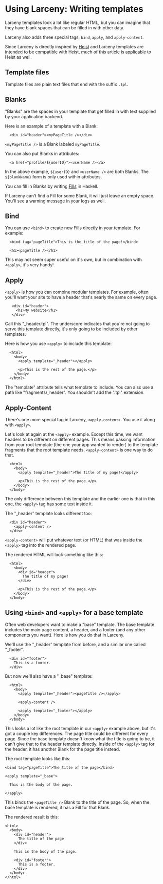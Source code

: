# Using Larceny: Writing templates

Larceny templates look a lot like regular HTML, but you can imagine
that they have blank spaces that can be filled in with other
data.

Larceny also adds three special tags, `bind`, `apply`, and
`apply-content`.

Since Larceny is directly inspired by [Heist](https://hackage.haskell.org/package/heist) and Larceny
templates are intended to be compatible with Heist, much of this
article is applicable to Heist as well.

## Template files

Template files are plain text files that end with the suffix `.tpl`.

## Blanks

"Blanks" are the spaces in your template that get filled in with text supplied
by your application backend.

Here is an example of a template with a Blank:

```
  <div id="header"><myPageTitle /></div>
```

`<myPageTitle />` is a Blank labeled `myPageTitle`.

You can also put Blanks in attributes:

```
  <a href="profile/${userID}"><userName /></a>
```

In the above example, `${userID}` and `<userName />` are both Blanks. The
`${blankName}` form is only used within attributes.

You can fill in Blanks by writing [Fills](fills) in Haskell.

If Larceny can't find a Fill for some Blank, it will just leave an empty space.
You'll see a warning message in your logs as well.

## Bind

You can use `<bind>` to create new Fills directly in your
template. For example:

```
  <bind tag="pageTitle">This is the title of the page!</bind>

  <h1><pageTitle /></h1>
```

This may not seem super useful on it's own, but in combination with
`<apply>`, it's very handy!

## Apply

`<apply>` is how you can combine modular templates. For example, often
you'll want your site to have a header that's nearly the same on every
page.

```
   <div id="header">
     <h1>My website</h1>
   </div>
```

Call this "_header.tpl". The underscore indicates that you're not
going to serve this template directly, it's only going to be included
by other templates.

Here is how you use `<apply>` to include this template:

```
  <html>
    <body>
      <apply template="_header"></apply>

      <p>This is the rest of the page.</p>
    </body>
  </html>
```

The "template" attribute tells what template to include. You can also
use a path like "fragments/_header". You shouldn't add the ".tpl"
extension.

## Apply-Content

There's one more special tag in Larceny, `<apply-content>`. You use it
along with `<apply>`.

Let's look at again at the `<apply>` example. Except this time, we
want headers to be different on different pages. This means passing
information from your root template (the one your app wanted to
render) to the template fragments that the root template needs.
`<apply-content>` is one way to do that.

```
  <html>
    <body>
      <apply template="_header">The title of my page!</apply>

      <p>This is the rest of the page.</p>
    </body>
  </body>
```

The only difference between this template and the earlier one is that
in this one, the `<apply>` tag has some text inside it.

The "\_header" template looks different too:

```
  <div id="header">
    <apply-content />
  </div>
```

`<apply-content>` will put whatever text (or HTML) that was inside
the `<apply>` tag into the rendered page.

The rendered HTML will look something like this:

```
  <html>
    <body>
      <div id="header">
        The title of my page!
      </div>

      <p>This is the rest of the page.</p>
    </body>
  </body>
```

## Using `<bind>` and `<apply>` for a base template

Often web developers want to make a "base" template. The base template
includes the main page content, a header, and a footer (and any other
components you want). Here is how you do that in Larceny.

We'll use the "\_header" template from before, and a similar one called
"\_footer".

```
  <div id="footer">
    This is a footer.
  </div>
```


But now we'll also have a "\_base" template:

```
  <html>
    <body>
      <apply template="_header"><pageTitle /></apply>

      <apply-content />

      <apply template="_footer"></apply>
    </body>
  </body>
```

This looks a lot like the root template in our `<apply>` example
above, but it's got a couple key differences. The page title could be
different for every page. Since the base template doesn't know what
the title is going to be, it can't give that to the header template
directly. Inside of the `<apply>` tag for the header, it has another
Blank for the page title instead.

The root template looks like this:

```
<bind tag="pageTitle">The title of the page</bind>

<apply template="_base">

  This is the body of the page.

</apply>
```

This binds the `<pageTitle />` Blank to the title of the page. So,
when the base template is rendered, it has a Fill for that Blank.

The rendered result is this:

```
<html>
  <body>
    <div id="header">
      The title of the page
    </div>

    This is the body of the page.

    <div id="footer">
      This is a footer.
    </div>
  </body>
</html>
```
